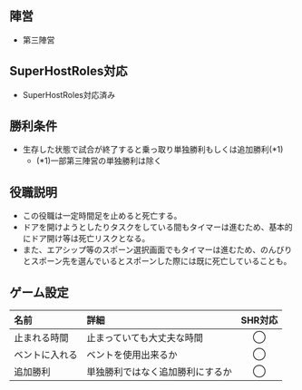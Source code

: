 ## 陣営
- 第三陣営

## SuperHostRoles対応
- SuperHostRoles対応済み

## 勝利条件
- 生存した状態で試合が終了すると乗っ取り単独勝利もしくは追加勝利(*1)
  - (*1)一部第三陣営の単独勝利は除く

## 役職説明
- この役職は一定時間足を止めると死亡する。
- ドアを開けようとしたりタスクをしている間もタイマーは進むため、基本的にドア開け等は死亡リスクとなる。
- また、エアシップ等のスポーン選択画面でもタイマーは進むため、のんびりとスポーン先を選んでいるとスポーンした際には既に死亡していることも。

## ゲーム設定
| 名前 | 詳細 | SHR対応 |
| :-- | :-- | :--: |
| 止まれる時間 | 止まっていても大丈夫な時間 | ◯ |
| ベントに入れる | ベントを使用出来るか | ◯ |
| 追加勝利 | 単独勝利ではなく追加勝利にするか | ◯ |